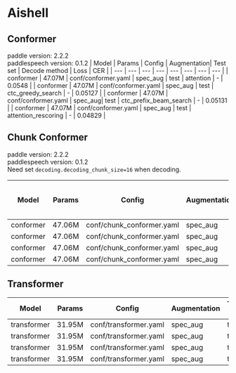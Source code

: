 # Aishell

## Conformer
paddle version: 2.2.2  
paddlespeech version: 0.1.2
| Model | Params | Config | Augmentation| Test set | Decode method | Loss | CER |
| --- | --- | --- | --- | --- | --- | --- | --- | 
| conformer | 47.07M  | conf/conformer.yaml | spec_aug | test | attention | - | 0.0548 |
| conformer | 47.07M  | conf/conformer.yaml | spec_aug | test | ctc_greedy_search | - | 0.05127 |
| conformer | 47.07M  | conf/conformer.yaml | spec_aug| test | ctc_prefix_beam_search | - | 0.05131 | 
| conformer | 47.07M  | conf/conformer.yaml | spec_aug | test | attention_rescoring | - | 0.04829 | 


## Chunk Conformer
paddle version: 2.2.2  
paddlespeech version: 0.1.2  
Need set `decoding.decoding_chunk_size=16` when decoding.

| Model | Params | Config | Augmentation| Test set | Decode method | Chunk Size & Left Chunks | Loss | CER |  
| --- | --- | --- | --- | --- | --- | --- | --- | --- |  
| conformer | 47.06M | conf/chunk_conformer.yaml | spec_aug | test | attention | 16, -1 | - | 0.0551 |  
| conformer | 47.06M | conf/chunk_conformer.yaml | spec_aug | test | ctc_greedy_search | 16, -1 | - | 0.0629 |  
| conformer | 47.06M | conf/chunk_conformer.yaml | spec_aug | test | ctc_prefix_beam_search | 16, -1 | - | 0.0629 |  
| conformer | 47.06M | conf/chunk_conformer.yaml | spec_aug | test | attention_rescoring | 16, -1 |  - | 0.0544 |  


## Transformer 

| Model | Params | Config | Augmentation| Test set | Decode method | Loss | CER |  
| --- | --- | --- | --- | --- | --- | --- | --- |  
| transformer | 31.95M  | conf/transformer.yaml | spec_aug | test | attention | 3.8103787302970886 | 0.056588 |  
| transformer | 31.95M  | conf/transformer.yaml | spec_aug | test | ctc_greedy_search | 3.8103787302970886 | 0.059932 |  
| transformer | 31.95M  | conf/transformer.yaml | spec_aug | test | ctc_prefix_beam_search | 3.8103787302970886 | 0.059989 |  
| transformer | 31.95M  | conf/transformer.yaml | spec_aug | test | attention_rescoring | 3.8103787302970886 | 0.052273 |  
